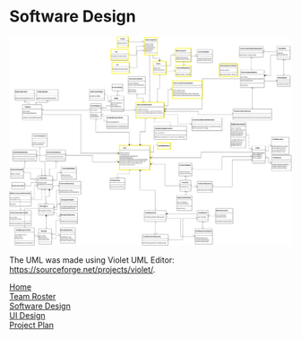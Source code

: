 # Software Design

<img src="UML/uml_new.jpg">

The UML was made using Violet UML Editor: <https://sourceforge.net/projects/violet/>.

[Home](README.md)  
[Team Roster](TEAMROSTER.md)  
[Software Design](SOFTWAREDESIGN.md)  
[UI Design](UIDESIGN.md)  
[Project Plan](PROJECTPLAN.md) 
